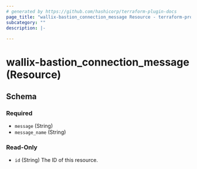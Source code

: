 ```yaml
---
# generated by https://github.com/hashicorp/terraform-plugin-docs
page_title: "wallix-bastion_connection_message Resource - terraform-provider-wallix-bastion"
subcategory: ""
description: |-
  
---
```


# wallix-bastion_connection_message (Resource)





<!-- schema generated by tfplugindocs -->
## Schema

### Required

- `message` (String)
- `message_name` (String)

### Read-Only

- `id` (String) The ID of this resource.

